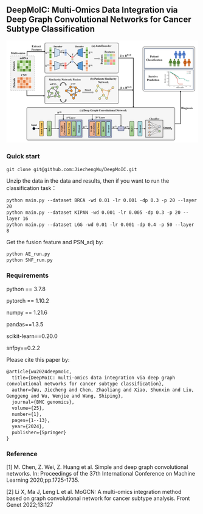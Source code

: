 ## DeepMoIC: Multi-Omics Data Integration via Deep Graph Convolutional Networks for Cancer Subtype Classification

![framework](./Framework.png)

### Quick start

```
git clone git@github.com:JiechengWu/DeepMoIC.git
```

Unzip the data in the data and results, then if you want to run the classification task：
```
python main.py --dataset BRCA -wd 0.01 -lr 0.001 -dp 0.3 -p 20 --layer 20
python main.py --dataset KIPAN -wd 0.001 -lr 0.005 -dp 0.3 -p 20 --layer 16
python main.py --dataset LGG -wd 0.01 -lr 0.001 -dp 0.4 -p 50 --layer 8
```

Get the fusion feature and PSN_adj by:
```
python AE_run.py
python SNF_run.py
```

### Requirements

python == 3.7.8

pytorch == 1.10.2

numpy == 1.21.6

pandas==1.3.5

scikit-learn==0.20.0

snfpy==0.2.2

Please cite this paper by:
```
@article{wu2024deepmoic,
  title={DeepMoIC: multi-omics data integration via deep graph convolutional networks for cancer subtype classification},
  author={Wu, Jiecheng and Chen, Zhaoliang and Xiao, Shunxin and Liu, Genggeng and Wu, Wenjie and Wang, Shiping},
  journal={BMC genomics},
  volume={25},
  number={1},
  pages={1--13},
  year={2024},
  publisher={Springer}
}
```

### Reference

[1] M. Chen, Z. Wei, Z. Huang et al. Simple and deep graph convolutional networks. In: Proceedings of the 37th International Conference on Machine Learning 2020;pp.1725-1735.

[2] Li X, Ma J, Leng L et al. MoGCN: A multi-omics integration method based on graph convolutional network for cancer subtype analysis. Front Genet 2022;13:127

